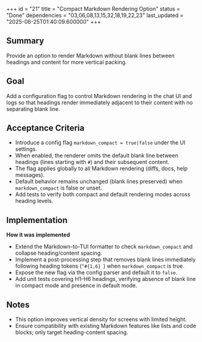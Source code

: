 +++
id = "21"
title = "Compact Markdown Rendering Option"
status = "Done"
dependencies = "03,06,08,13,15,32,18,19,22,23"
last_updated = "2025-06-25T01:40:09.600000"
+++

## Summary
Provide an option to render Markdown without blank lines between headings and content for more vertical packing.

## Goal
Add a configuration flag to control Markdown rendering in the chat UI and logs so that headings render immediately adjacent to their content with no separating blank line.

## Acceptance Criteria

- Introduce a config flag `markdown_compact = true|false` under the UI settings.
- When enabled, the renderer omits the default blank line between headings (lines starting with `#`) and their subsequent content.
- The flag applies globally to all Markdown rendering (diffs, docs, help messages).
- Default behavior remains unchanged (blank lines preserved) when `markdown_compact` is false or unset.
- Add tests to verify both compact and default rendering modes across heading levels.

## Implementation

**How it was implemented**  
- Extend the Markdown-to-TUI formatter to check `markdown_compact` and collapse heading/content spacing.
- Implement a post-processing step that removes blank lines immediately following heading tokens (`^#{1,6} `) when `markdown_compact` is true.
- Expose the new flag via the config parser and default it to `false`.
- Add unit tests covering H1–H6 headings, verifying absence of blank line in compact mode and presence in default mode.

## Notes

- This option improves vertical density for screens with limited height.
- Ensure compatibility with existing Markdown features like lists and code blocks; only target heading-content spacing.
